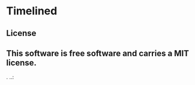 Timelined
==================
 

 
License 
------------------
 
This software is free software and carries a MIT license.
------------------
 .
..:
